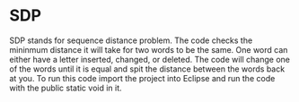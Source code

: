 # SDP
SDP stands for sequence distance problem. The code checks the mininmum distance it will take for two words to be the same. One word can either have a letter inserted, changed, or deleted. The code will change one of the words until it is equal and spit the distance between the words back at you. 
To run this code import the project into Eclipse and run the code with the public static void in it. 
